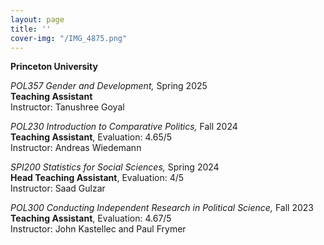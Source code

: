 ```yaml
---
layout: page
title: ''
cover-img: "/IMG_4875.png"
---
```


**Princeton University**

*POL357 Gender and Development,* Spring 2025  
**Teaching Assistant**  
Instructor: Tanushree Goyal  


*POL230 Introduction to Comparative Politics,* Fall 2024  
**Teaching Assistant**, Evaluation: 4.65/5  
Instructor: Andreas Wiedemann  


*SPI200 Statistics for Social Sciences,* Spring 2024  
**Head Teaching Assistant**, Evaluation: 4/5  
Instructor: Saad Gulzar  


*POL300 Conducting Independent Research in Political Science,* Fall 2023  
**Teaching Assistant**, Evaluation: 4.67/5  
Instructor: John Kastellec and Paul Frymer  

